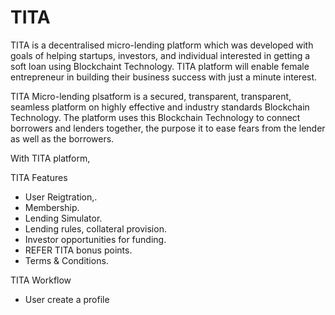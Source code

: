 # TITA 

TITA is a decentralised micro-lending platform which was developed with goals of helping startups, investors, and individual interested in getting a soft loan using Blockchaint Technology. TITA platform will enable female entrepreneur in building their business success with just a minute interest.

TITA Micro-lending plsatform is a secured, transparent, transparent, seamless platform on highly effective and industry standards Blockchain Technology. The platform uses this Blockchain Technology to connect borrowers and lenders together, the purpose it to ease fears from the lender as well as the borrowers.

With TITA platform,  



TITA Features
- User Reigtration,.
- Membership.
- Lending Simulator.
- Lending rules, collateral provision.
- Investor opportunities for funding.
- REFER TITA bonus points.
- Terms & Conditions.

TITA Workflow
- User create a profile 
